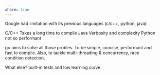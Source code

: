 ```yaml
---
share: true
---
```



Google had limitation with its previous languages (c/c++, python, java)

C/C++ Takes a long time to compile
Java Verbosity and complexity
Python not so performant

go aims to solve all those probles. To be simple, concise, performant and fast to compile. Also, to tackle multi-threading & concurrency, race condition detection.


What else? built-in tests and low learning curve.